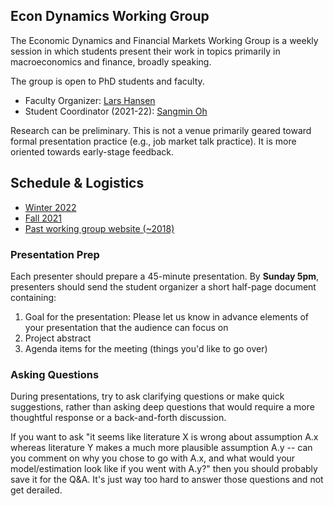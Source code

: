 ## Econ Dynamics Working Group

The Economic Dynamics and Financial Markets Working Group is a weekly session in which students present their work in topics primarily in macroeconomics and finance, broadly speaking. 

The group is open to PhD students and faculty.
- Faculty Organizer: [Lars Hansen](https://larspeterhansen.org/)
- Student Coordinator (2021-22): [Sangmin Oh](https://sangmino.github.io/)

Research can be preliminary. This is not a venue primarily geared toward formal presentation practice (e.g., job market talk practice). It is more oriented towards early-stage feedback. 

## Schedule & Logistics
- [Winter 2022](2022W.md)
- [Fall 2021](2021F.md)
- [Past working group website (~2018)](https://sites.google.com/site/economicdynamicswg/contact-me?authuser=0)

### Presentation Prep
Each presenter should prepare a 45-minute presentation.
By **Sunday 5pm**, presenters should send the student organizer a short half-page document containing:
1. Goal for the presentation: Please let us know in advance elements of your presentation that the audience can focus on
2. Project abstract
3. Agenda items for the meeting (things you'd like to go over)

### Asking Questions
During presentations, try to ask clarifying questions or make quick suggestions, rather than asking deep questions that would require a more thoughtful response or a back-and-forth discussion. 

If you want to ask "it seems like literature X is wrong about assumption A.x whereas literature Y makes a much more plausible assumption A.y -- can you comment on why you chose to go with A.x, and what would your model/estimation look like if you went with A.y?" then you should probably save it for the Q&A. It's just way too hard to answer those questions and not get derailed.

